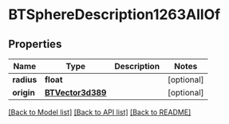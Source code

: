 # BTSphereDescription1263AllOf

## Properties
Name | Type | Description | Notes
------------ | ------------- | ------------- | -------------
**radius** | **float** |  | [optional] 
**origin** | [**BTVector3d389**](BTVector3d389.md) |  | [optional] 

[[Back to Model list]](../README.md#documentation-for-models) [[Back to API list]](../README.md#documentation-for-api-endpoints) [[Back to README]](../README.md)


